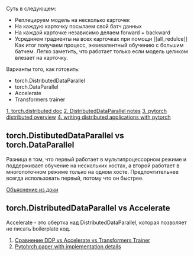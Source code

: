 
Суть в следующем:
* Реплецируем модель на несколько карточек
* На каждую карточку посылаем свой батч данных
* На каждой карточке независимо делаем forward + backward
* Усредняем градиенты на всех карточках при помощи [[all_redulce]] 
Как итог получаем процесс, эквивалентный обучению с большим батчем. Легко заметить, что работает только если модель целиком влезает на карточку.

Варианты того, как готовить:
* torch.DistributedDataParallel
* torch.DataParallel
* Accelerate
* Transformers trainer

[1. torch.distributed doc](https://pytorch.org/docs/stable/distributed.html)
[2. DistributedDataParallel notes](https://pytorch.org/docs/master/notes/ddp.html)
[3. pytorch distributed overview](https://pytorch.org/tutorials/beginner/dist_overview.html)
[4. writing distributed applications with pytorch](https://pytorch.org/tutorials/intermediate/dist_tuto.html)


## torch.DistibutedDataParallel vs torch.DataParallel
Разница в том, что первый работает в мультипроцессорном режиме и поддерживает обучение на нескольких хостах, а второй работает в многопоточном режиме только на одном хосте. Предпочтительнее всегда использовать первый, потому что он быстрее.

[Объяснение из доки](https://pytorch.org/tutorials/intermediate/ddp_tutorial.html#comparison-between-dataparallel-and-distributeddataparallel)

## torch.DistributedDataParallel vs Accelerate
Accelerate - это обертка над DistributedDataParallel, которая позволяет не писать boilerplate код.

1. [Cравнение DDP vs Accelerate vs Transformers Trainer](https://huggingface.co/blog/pytorch-ddp-accelerate-transformers) 
2. [Pytohrch paper with implementation details](https://arxiv.org/pdf/2006.15704)
